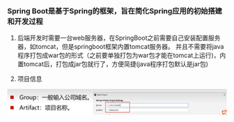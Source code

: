 ### Spring Boot是基于Spring的框架，旨在简化Spring应用的初始搭建和开发过程

1. 后端开发时需要一台web服务器，在SpringBoot之前需要自己安装配置服务器，如tomcat，但是springboot框架内置tomcat服务器。
并且不需要将java程序打包成war包的形式（之前要单独打包为war包才能在tomcat上运行)，内置tomcat后，打包成jar包就行了，方便简捷(java程序打包默认是jar包)


2. 项目信息

![img_8.png](img_8.png)